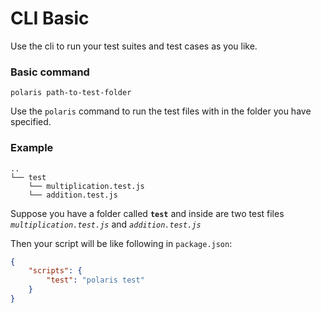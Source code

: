 # CLI Basic

Use the cli to run your test suites and test cases as you like.

### Basic command

```shell
polaris path-to-test-folder
```

Use the `polaris` command to run the test files with in the folder you have specified.


### Example

```
..
└── test
    └── multiplication.test.js
    └── addition.test.js
```

Suppose you have a folder called __`test`__ and inside are two test files _`multiplication.test.js`_ and _`addition.test.js`_

Then your script will be like following in `package.json`:

```json
{
    "scripts": {
        "test": "polaris test"
    }
}
```